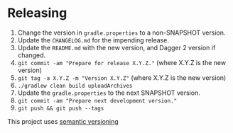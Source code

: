 # Releasing

 1. Change the version in `gradle.properties` to a non-SNAPSHOT version.
 1. Update the `CHANGELOG.md` for the impending release.
 1. Update the `README.md` with the new version, and Dagger 2 version if changed.
 1. `git commit -am "Prepare for release X.Y.Z."` (where X.Y.Z is the new version)
 1. `git tag -a X.Y.Z -m "Version X.Y.Z"` (where X.Y.Z is the new version)
 1. `./gradlew clean build uploadArchives`
 1. Update the `gradle.properties` to the next SNAPSHOT version.
 1. `git commit -am "Prepare next development version."`
 1. `git push && git push --tags`

This project uses [semantic versioning](http://semver.org)
